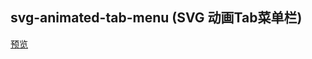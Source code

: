 ## svg-animated-tab-menu (SVG 动画Tab菜单栏)

[预览](https://cl9000.gitee.io/web-code/web-css-html/svg-animated-tab-menu/)
